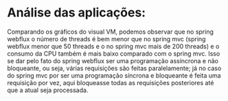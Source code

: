 #  Análise das aplicações: 
Comparando os gráficos do visual VM, podemos observar que no spring webflux o número de threads é bem menor que no spring mvc (spring webflux menor que 50 threads e o no spring mvc mais de 200 threads) e o consumo da CPU também é mais baixo comparado com o spring mvc. Isso se dar pelo fato do spring webflux ser uma programação assíncrona e não bloqueante, ou seja, várias requisições são feitas paralelamente; já no caso do spring mvc por ser uma programação síncrona e bloqueante é feita uma requisição por vez, aqui bloqueasse todas as requisições posteriores até que a atual seja processada.
